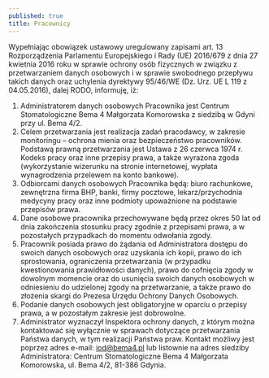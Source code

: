 ```yaml
---
published: true
title: Pracownicy
---
```


Wypełniając obowiązek ustawowy uregulowany zapisami art. 13 Rozporządzenia Parlamentu Europejskiego i Rady (UE)  2016/679  z dnia  27  kwietnia  2016  roku  w sprawie ochrony osób fizycznych w związku z przetwarzaniem danych osobowych i w sprawie swobodnego przepływu  takich danych oraz uchylenia dyrektywy 95/46/WE (Dz. Urz. UE L 119 z 04.05.2016), dalej RODO, informuję, iż:
1) Administratorem danych osobowych Pracownika jest Centrum Stomatologiczne Bema 4 Małgorzata Komorowska z siedzibą w Gdyni przy ul. Bema 4/2.
2) Celem przetwarzania jest realizacja zadań pracodawcy, w zakresie monitoringu – ochrona mienia oraz bezpieczeństwo pracowników. Podstawą prawną przetwarzania jest Ustawa z 26 czerwca 1974 r. Kodeks pracy oraz inne przepisy prawa, a także wyrażona zgoda (wykorzystanie wizerunku na stronie internetowej, wypłata wynagrodzenia przelewem na konto bankowe).
3) Odbiorcami danych osobowych Pracownika będą: biuro rachunkowe, zewnętrzna firma BHP, banki, firmy pocztowe, lekarz/przychodnia medycyny pracy oraz inne podmioty upoważnione na podstawie przepisów prawa.
4) Dane osobowe pracownika przechowywane będą przez okres 50 lat od dnia zakończenia stosunku pracy zgodnie z  przepisami prawa, a w pozostałych przypadkach do momentu odwołania zgody.
5) Pracownik posiada prawo do żądania od Administratora dostępu do swoich danych osobowych oraz uzyskania ich kopii, prawo do ich sprostowania, ograniczenia przetwarzania (w przypadku kwestionowania prawidłowości danych), prawo do cofnięcia zgody w dowolnym momencie oraz do usunięcia swoich danych osobowych w odniesieniu do udzielonej zgody na przetwarzanie, a także prawo do złożenia skargi do Prezesa Urzędu Ochrony Danych Osobowych.
6) Podanie danych osobowych jest obligatoryjne w oparciu o przepisy prawa, a w pozostałym zakresie jest dobrowolne.
7) Administrator wyznaczył Inspektora ochrony danych, z którym można kontaktować się wyłącznie w sprawach dotyczące przetwarzania Państwa danych, w tym realizacji Państwa praw. Kontakt możliwy jest poprzez adres e-mail: iod@bema4.pl lub listownie na adres siedziby Administratora: Centrum Stomatologiczne Bema 4 Małgorzata Komorowska, ul. Bema 4/2, 81-386 Gdynia.
